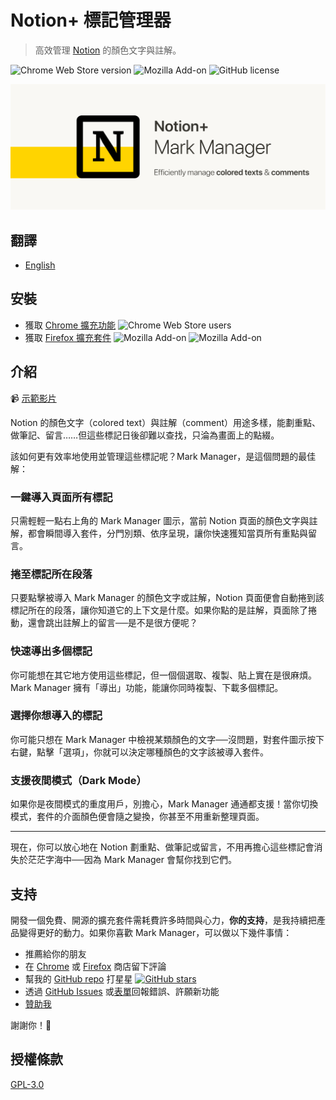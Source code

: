 # Notion+ 標記管理器

> 高效管理 [Notion](https://www.notion.so/) 的顏色文字與註解。

![Chrome Web Store version](https://img.shields.io/chrome-web-store/v/hipgmnlpnimedfepbfbfiaobohhffcfc?style=plastic)
![Mozilla Add-on](https://img.shields.io/amo/v/notion-mark-manager?style=plastic)
![GitHub license](https://img.shields.io/github/license/yeefun/notion-mark-manager?style=plastic)

![marquee](./promotion/marquee.png)

## 翻譯

- [English](./README.md)

## 安裝

- 獲取 [Chrome 擴充功能](https://chrome.google.com/webstore/detail/notion%20-mark-manager/hipgmnlpnimedfepbfbfiaobohhffcfc) ![Chrome Web Store users](https://img.shields.io/chrome-web-store/users/hipgmnlpnimedfepbfbfiaobohhffcfc?style=plastic)
- 獲取 [Firefox 擴充套件](https://addons.mozilla.org/addon/notion-mark-manager/) ![Mozilla Add-on](https://img.shields.io/amo/users/notion-mark-manager?style=plastic) ![Mozilla Add-on](https://img.shields.io/amo/stars/notion-mark-manager?style=plastic)

## 介紹

📹 [示範影片](https://youtu.be/XRHQ2zVmziI)

Notion 的顏色文字（colored text）與註解（comment）用途多樣，能劃重點、做筆記、留言……但這些標記日後卻難以查找，只淪為畫面上的點綴。

該如何更有效率地使用並管理這些標記呢？Mark Manager，是這個問題的最佳解：

### 一鍵導入頁面所有標記

只需輕輕一點右上角的 Mark Manager 圖示，當前 Notion 頁面的顏色文字與註解，都會瞬間導入套件，分門別類、依序呈現，讓你快速獲知當頁所有重點與留言。

### 捲至標記所在段落

只要點擊被導入 Mark Manager 的顏色文字或註解，Notion 頁面便會自動捲到該標記所在的段落，讓你知道它的上下文是什麼。如果你點的是註解，頁面除了捲動，還會跳出註解上的留言──是不是很方便呢？

### 快速導出多個標記

你可能想在其它地方使用這些標記，但一個個選取、複製、貼上實在是很麻煩。Mark Manager 擁有「導出」功能，能讓你同時複製、下載多個標記。

### 選擇你想導入的標記

你可能只想在 Mark Manager 中檢視某類顏色的文字──沒問題，對套件圖示按下右鍵，點擊「選項」，你就可以決定哪種顏色的文字該被導入套件。

### 支援夜間模式（Dark Mode）

如果你是夜間模式的重度用戶，別擔心，Mark Manager 通通都支援！當你切換模式，套件的介面顏色便會隨之變換，你甚至不用重新整理頁面。

---

現在，你可以放心地在 Notion 劃重點、做筆記或留言，不用再擔心這些標記會消失於茫茫字海中──因為 Mark Manager 會幫你找到它們。

## 支持

開發一個免費、開源的擴充套件需耗費許多時間與心力，**你的支持**，是我持續把產品變得更好的動力。如果你喜歡 Mark Manager，可以做以下幾件事情：

- 推薦給你的朋友
- 在 [Chrome](https://chrome.google.com/webstore/detail/notion%20-mark-manager/hipgmnlpnimedfepbfbfiaobohhffcfc) 或 [Firefox](https://addons.mozilla.org/addon/notion-mark-manager/) 商店留下評論
- 幫我的 [GitHub repo](https://github.com/yeefun/notion-mark-manager) 打星星 [![GitHub stars](https://img.shields.io/github/stars/yeefun/notion-mark-manager?style=social)](https://github.com/yeefun/notion-mark-manager/stargazers)
- 透過 [GitHub Issues](https://github.com/yeefun/notion-mark-manager/issues/new) 或[表單](https://docs.google.com/forms/d/e/1FAIpQLSdc8JGkmEpyjVbut57cd4fHMJGXEk4HITjmUGYo87f4jN-4zQ/viewform?usp=sf_link)回報錯誤、許願新功能
- [贊助我](https://pay.ecpay.com.tw/CreditPayment/ExpressCredit?MerchantID=3220361)

謝謝你！🙌

## 授權條款

[GPL-3.0](./LICENSE)
